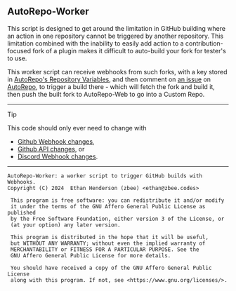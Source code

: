 ## AutoRepo-Worker

This script is designed to get around the limitation in GitHub building where an action in one repository
cannot be triggered by another repository.
This limitation combined with the inability to easily add action to a contribution-focused fork of a plugin
makes it difficult to auto-build your fork for tester's to use.

This worker script can receive webhooks from such forks, with a key stored in
[AutoRepo's Repository Variables](https://github.com/Just-Some-Plugins/AutoRepo/settings/variables/actions),
and then comment on [an issue](https://github.com/Just-Some-Plugins/AutoRepo/issues/1) on
[AutoRepo](https://github.com/Just-Some-Plugins/AutoRepo), to trigger a build there - which will fetch
the fork and build it, then push the built fork to AutoRepo-Web to go into a Custom Repo.

---

> [!TIP]
> This code should only ever need to change with
> - [Github Webhook changes](https://github.blog/changelog/label/webhooks/),
> - [Github API changes](https://github.blog/changelog/label/api,apis/), or
> - [Discord Webhook changes](https://discord.com/developers/docs/change-log).

---

    AutoRepo-Worker: a worker script to trigger GitHub builds with Webhooks.
    Copyright (C) 2024  Ethan Henderson (zbee) <ethan@zbee.codes>

     This program is free software: you can redistribute it and/or modify
     it under the terms of the GNU Affero General Public License as published
     by the Free Software Foundation, either version 3 of the License, or
     (at your option) any later version.

     This program is distributed in the hope that it will be useful,
     but WITHOUT ANY WARRANTY; without even the implied warranty of
     MERCHANTABILITY or FITNESS FOR A PARTICULAR PURPOSE. See the
     GNU Affero General Public License for more details.

     You should have received a copy of the GNU Affero General Public License
     along with this program. If not, see <https://www.gnu.org/licenses/>. 
